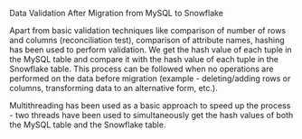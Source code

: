 Data Validation After Migration from MySQL to Snowflake

Apart from basic validation techniques like comparison of number of rows and columns (reconciliation test), comparison of attribute names, hashing has been used to perform validation. 
We get the hash value of each tuple in the MySQL table and compare it with the hash value of each tuple in the Snowflake table. This process can be followed when no operations are performed on the data before migration (example - deleting/adding rows or columns, transforming data to an alternative form, etc.).

Multithreading has been used as a basic approach to speed up the process - two threads have been used to simultaneously get the hash values of both the MySQL table and the Snowflake table.
